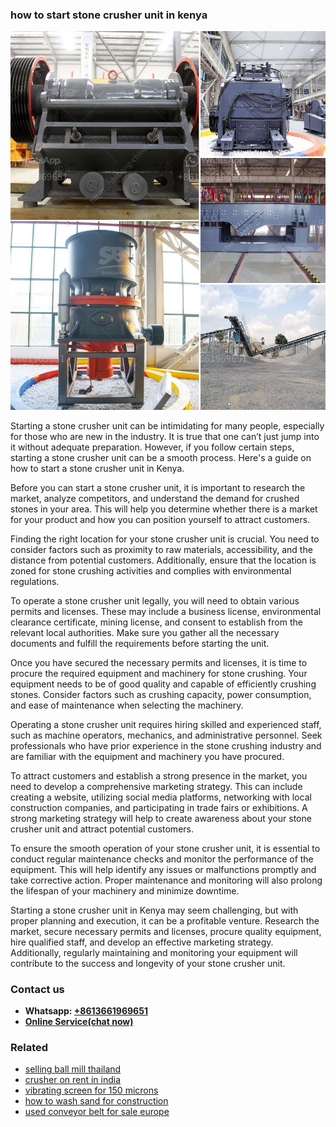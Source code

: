 <h3>how to start stone crusher unit in kenya</h3><img src='1702953323.jpg' alt=''><p>Starting a stone crusher unit can be intimidating for many people, especially for those who are new in the industry. It is true that one can’t just jump into it without adequate preparation. However, if you follow certain steps, starting a stone crusher unit can be a smooth process. Here's a guide on how to start a stone crusher unit in Kenya.</p><p>Before you can start a stone crusher unit, it is important to research the market, analyze competitors, and understand the demand for crushed stones in your area. This will help you determine whether there is a market for your product and how you can position yourself to attract customers.</p><p>Finding the right location for your stone crusher unit is crucial. You need to consider factors such as proximity to raw materials, accessibility, and the distance from potential customers. Additionally, ensure that the location is zoned for stone crushing activities and complies with environmental regulations.</p><p>To operate a stone crusher unit legally, you will need to obtain various permits and licenses. These may include a business license, environmental clearance certificate, mining license, and consent to establish from the relevant local authorities. Make sure you gather all the necessary documents and fulfill the requirements before starting the unit.</p><p>Once you have secured the necessary permits and licenses, it is time to procure the required equipment and machinery for stone crushing. Your equipment needs to be of good quality and capable of efficiently crushing stones. Consider factors such as crushing capacity, power consumption, and ease of maintenance when selecting the machinery.</p><p>Operating a stone crusher unit requires hiring skilled and experienced staff, such as machine operators, mechanics, and administrative personnel. Seek professionals who have prior experience in the stone crushing industry and are familiar with the equipment and machinery you have procured.</p><p>To attract customers and establish a strong presence in the market, you need to develop a comprehensive marketing strategy. This can include creating a website, utilizing social media platforms, networking with local construction companies, and participating in trade fairs or exhibitions. A strong marketing strategy will help to create awareness about your stone crusher unit and attract potential customers.</p><p>To ensure the smooth operation of your stone crusher unit, it is essential to conduct regular maintenance checks and monitor the performance of the equipment. This will help identify any issues or malfunctions promptly and take corrective action. Proper maintenance and monitoring will also prolong the lifespan of your machinery and minimize downtime.</p><p>Starting a stone crusher unit in Kenya may seem challenging, but with proper planning and execution, it can be a profitable venture. Research the market, secure necessary permits and licenses, procure quality equipment, hire qualified staff, and develop an effective marketing strategy. Additionally, regularly maintaining and monitoring your equipment will contribute to the success and longevity of your stone crusher unit.</p><h3>Contact us</h3><ul><li><strong>Whatsapp:&nbsp;<a href="https://wa.me/8613661969651">+8613661969651</a></strong></li><li><a href="https://swt.shibang-china.com/?git&amp;zhl&amp;how to start stone crusher unit in kenya"><strong>Online Service(chat now)</strong></a></li></ul><h3>Related</h3><ul><li><a href='selling ball mill thailand.md'>selling ball mill thailand</a></li><li><a href='crusher on rent in india.md'>crusher on rent in india</a></li><li><a href='vibrating screen for 150 microns.md'>vibrating screen for 150 microns</a></li><li><a href='how to wash sand for construction.md'>how to wash sand for construction</a></li><li><a href='used conveyor belt for sale europe.md'>used conveyor belt for sale europe</a></li></ul>